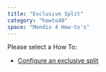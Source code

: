 ```yaml
---
title: "Exclusive Split"
category: "howto40"
space: "Mendix 4 How-to's"
---
```

Please select a How To:

*   [Configure an exclusive split](configure-an-exclusive-split)